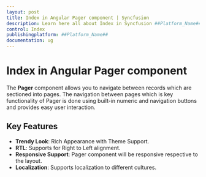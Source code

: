 ```yaml
---
layout: post
title: Index in Angular Pager component | Syncfusion
description: Learn here all about Index in Syncfusion ##Platform_Name## Pager component of Syncfusion Essential JS 2 and more.
control: Index 
publishingplatform: ##Platform_Name##
documentation: ug
---
```


# Index in Angular Pager component

The **Pager** component allows you to navigate between records which are sectioned into pages.
The navigation between pages which is key functionality of Pager is done using built-in numeric and navigation buttons
and provides easy user interaction.

## Key Features

* **Trendy Look**: Rich Appearance with Theme Support.
* **RTL**: Supports for Right to Left alignment.
* **Responsive Support**: Pager component will be responsive respective to the layout.
* **Localization**: Supports localization to different cultures.
